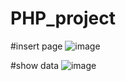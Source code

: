 # PHP_project
#insert page
![image](https://github.com/user-attachments/assets/93169ad0-1677-4432-b497-1ce9b33a1b88)

#show data 
![image](https://github.com/user-attachments/assets/274bae8d-e2f0-400b-b3ef-82eac61fafca)
